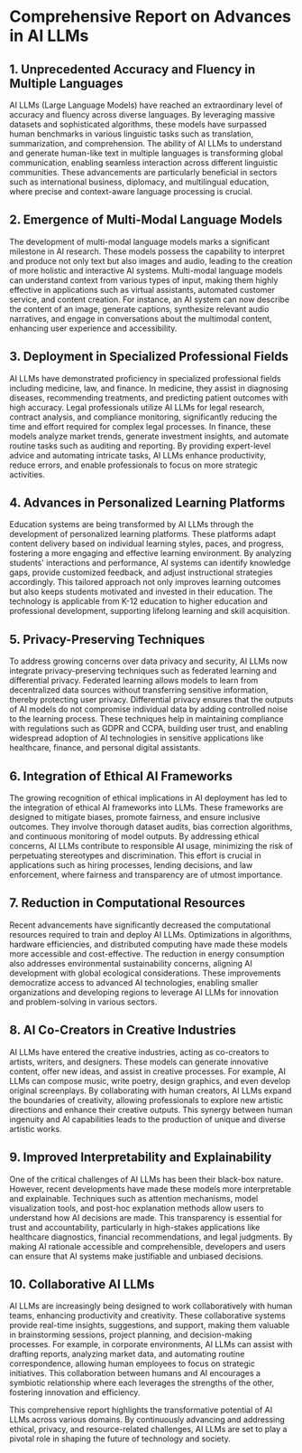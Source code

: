 # Comprehensive Report on Advances in AI LLMs

## 1. Unprecedented Accuracy and Fluency in Multiple Languages

AI LLMs (Large Language Models) have reached an extraordinary level of accuracy and fluency across diverse languages. By leveraging massive datasets and sophisticated algorithms, these models have surpassed human benchmarks in various linguistic tasks such as translation, summarization, and comprehension. The ability of AI LLMs to understand and generate human-like text in multiple languages is transforming global communication, enabling seamless interaction across different linguistic communities. These advancements are particularly beneficial in sectors such as international business, diplomacy, and multilingual education, where precise and context-aware language processing is crucial.

## 2. Emergence of Multi-Modal Language Models

The development of multi-modal language models marks a significant milestone in AI research. These models possess the capability to interpret and produce not only text but also images and audio, leading to the creation of more holistic and interactive AI systems. Multi-modal language models can understand context from various types of input, making them highly effective in applications such as virtual assistants, automated customer service, and content creation. For instance, an AI system can now describe the content of an image, generate captions, synthesize relevant audio narratives, and engage in conversations about the multimodal content, enhancing user experience and accessibility.

## 3. Deployment in Specialized Professional Fields

AI LLMs have demonstrated proficiency in specialized professional fields including medicine, law, and finance. In medicine, they assist in diagnosing diseases, recommending treatments, and predicting patient outcomes with high accuracy. Legal professionals utilize AI LLMs for legal research, contract analysis, and compliance monitoring, significantly reducing the time and effort required for complex legal processes. In finance, these models analyze market trends, generate investment insights, and automate routine tasks such as auditing and reporting. By providing expert-level advice and automating intricate tasks, AI LLMs enhance productivity, reduce errors, and enable professionals to focus on more strategic activities.

## 4. Advances in Personalized Learning Platforms

Education systems are being transformed by AI LLMs through the development of personalized learning platforms. These platforms adapt content delivery based on individual learning styles, paces, and progress, fostering a more engaging and effective learning environment. By analyzing students' interactions and performance, AI systems can identify knowledge gaps, provide customized feedback, and adjust instructional strategies accordingly. This tailored approach not only improves learning outcomes but also keeps students motivated and invested in their education. The technology is applicable from K-12 education to higher education and professional development, supporting lifelong learning and skill acquisition.

## 5. Privacy-Preserving Techniques

To address growing concerns over data privacy and security, AI LLMs now integrate privacy-preserving techniques such as federated learning and differential privacy. Federated learning allows models to learn from decentralized data sources without transferring sensitive information, thereby protecting user privacy. Differential privacy ensures that the outputs of AI models do not compromise individual data by adding controlled noise to the learning process. These techniques help in maintaining compliance with regulations such as GDPR and CCPA, building user trust, and enabling widespread adoption of AI technologies in sensitive applications like healthcare, finance, and personal digital assistants.

## 6. Integration of Ethical AI Frameworks

The growing recognition of ethical implications in AI deployment has led to the integration of ethical AI frameworks into LLMs. These frameworks are designed to mitigate biases, promote fairness, and ensure inclusive outcomes. They involve thorough dataset audits, bias correction algorithms, and continuous monitoring of model outputs. By addressing ethical concerns, AI LLMs contribute to responsible AI usage, minimizing the risk of perpetuating stereotypes and discrimination. This effort is crucial in applications such as hiring processes, lending decisions, and law enforcement, where fairness and transparency are of utmost importance.

## 7. Reduction in Computational Resources

Recent advancements have significantly decreased the computational resources required to train and deploy AI LLMs. Optimizations in algorithms, hardware efficiencies, and distributed computing have made these models more accessible and cost-effective. The reduction in energy consumption also addresses environmental sustainability concerns, aligning AI development with global ecological considerations. These improvements democratize access to advanced AI technologies, enabling smaller organizations and developing regions to leverage AI LLMs for innovation and problem-solving in various sectors.

## 8. AI Co-Creators in Creative Industries

AI LLMs have entered the creative industries, acting as co-creators to artists, writers, and designers. These models can generate innovative content, offer new ideas, and assist in creative processes. For example, AI LLMs can compose music, write poetry, design graphics, and even develop original screenplays. By collaborating with human creators, AI LLMs expand the boundaries of creativity, allowing professionals to explore new artistic directions and enhance their creative outputs. This synergy between human ingenuity and AI capabilities leads to the production of unique and diverse artistic works.

## 9. Improved Interpretability and Explainability

One of the critical challenges of AI LLMs has been their black-box nature. However, recent developments have made these models more interpretable and explainable. Techniques such as attention mechanisms, model visualization tools, and post-hoc explanation methods allow users to understand how AI decisions are made. This transparency is essential for trust and accountability, particularly in high-stakes applications like healthcare diagnostics, financial recommendations, and legal judgments. By making AI rationale accessible and comprehensible, developers and users can ensure that AI systems make justifiable and unbiased decisions.

## 10. Collaborative AI LLMs

AI LLMs are increasingly being designed to work collaboratively with human teams, enhancing productivity and creativity. These collaborative systems provide real-time insights, suggestions, and support, making them valuable in brainstorming sessions, project planning, and decision-making processes. For example, in corporate environments, AI LLMs can assist with drafting reports, analyzing market data, and automating routine correspondence, allowing human employees to focus on strategic initiatives. This collaboration between humans and AI encourages a symbiotic relationship where each leverages the strengths of the other, fostering innovation and efficiency.

This comprehensive report highlights the transformative potential of AI LLMs across various domains. By continuously advancing and addressing ethical, privacy, and resource-related challenges, AI LLMs are set to play a pivotal role in shaping the future of technology and society.